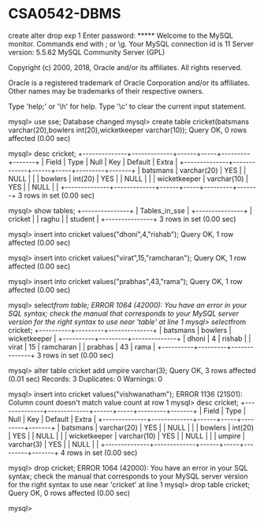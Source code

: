# CSA0542-DBMS
create alter drop exp 1
Enter password: *****
Welcome to the MySQL monitor.  Commands end with ; or \g.
Your MySQL connection id is 11
Server version: 5.5.62 MySQL Community Server (GPL)

Copyright (c) 2000, 2018, Oracle and/or its affiliates. All rights reserved.

Oracle is a registered trademark of Oracle Corporation and/or its
affiliates. Other names may be trademarks of their respective
owners.

Type 'help;' or '\h' for help. Type '\c' to clear the current input statement.

mysql> use sse;
Database changed
mysql> create table cricket(batsmans varchar(20),bowlers int(20),wicketkeeper varchar(10));
Query OK, 0 rows affected (0.00 sec)

mysql> desc cricket;
+--------------+-------------+------+-----+---------+-------+
| Field        | Type        | Null | Key | Default | Extra |
+--------------+-------------+------+-----+---------+-------+
| batsmans     | varchar(20) | YES  |     | NULL    |       |
| bowlers      | int(20)     | YES  |     | NULL    |       |
| wicketkeeper | varchar(10) | YES  |     | NULL    |       |
+--------------+-------------+------+-----+---------+-------+
3 rows in set (0.00 sec)

mysql> show tables;
+---------------+
| Tables_in_sse |
+---------------+
| cricket       |
| raghu         |
| student       |
+---------------+
3 rows in set (0.00 sec)

mysql> insert into cricket values("dhoni",4,"rishab");
Query OK, 1 row affected (0.00 sec)

mysql> insert into cricket values("virat",15,"ramcharan");
Query OK, 1 row affected (0.00 sec)

mysql> insert into cricket values("prabhas",43,"rama");
Query OK, 1 row affected (0.00 sec)

mysql> select*from table;
ERROR 1064 (42000): You have an error in your SQL syntax; check the manual that corresponds to your MySQL server version for the right syntax to use near 'table' at line 1
mysql> select*from cricket;
+----------+---------+--------------+
| batsmans | bowlers | wicketkeeper |
+----------+---------+--------------+
| dhoni    |       4 | rishab       |
| virat    |      15 | ramcharan    |
| prabhas  |      43 | rama         |
+----------+---------+--------------+
3 rows in set (0.00 sec)

mysql> alter table cricket add umpire varchar(3);
Query OK, 3 rows affected (0.01 sec)
Records: 3  Duplicates: 0  Warnings: 0

mysql> insert into cricket values("vishwanatham");
ERROR 1136 (21S01): Column count doesn't match value count at row 1
mysql> desc cricket;
+--------------+-------------+------+-----+---------+-------+
| Field        | Type        | Null | Key | Default | Extra |
+--------------+-------------+------+-----+---------+-------+
| batsmans     | varchar(20) | YES  |     | NULL    |       |
| bowlers      | int(20)     | YES  |     | NULL    |       |
| wicketkeeper | varchar(10) | YES  |     | NULL    |       |
| umpire       | varchar(3)  | YES  |     | NULL    |       |
+--------------+-------------+------+-----+---------+-------+
4 rows in set (0.00 sec)

mysql> drop cricket;
ERROR 1064 (42000): You have an error in your SQL syntax; check the manual that corresponds to your MySQL server version for the right syntax to use near 'cricket' at line 1
mysql> drop table cricket;
Query OK, 0 rows affected (0.00 sec)

mysql>
